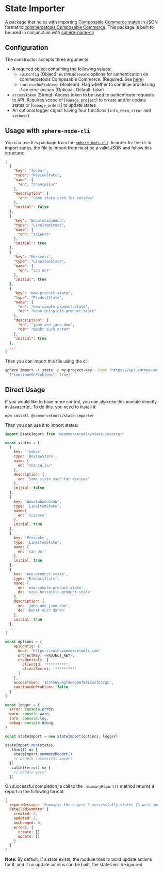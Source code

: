 # State Importer

A package that helps with importing [Composable Commerce states](https://docs.commercetools.com/http-api-projects-states.html) in JSON format to [commercetools Composable Commerce](https://docs.commercetools.com/).
This package is built to be used in conjunction with [sphere-node-cli](https://github.com/sphereio/sphere-node-cli)

## Configuration

The constructor accepts three arguments:

- A required object containing the following values:
  - `apiConfig` (Object): `AuthMiddleware` options for authentication on commercetools Composable Commerce. (Required. See [here](https://commercetools.github.io/nodejs/sdk/api/sdkMiddlewareAuth.html#named-arguments-options))
  - `continueOnProblems` (Boolean): Flag whether to continue processing if an error occurs (Optional. Default: false)
- `accessToken` (String): Access token to be used to authenticate requests to API. Requires scope of [`manage_project`] to create and/or update states or [`manage_orders`] to update states
- An optional logger object having four functions (`info`, `warn`, `error` and `verbose`)

## Usage with `sphere-node-cli`

You can use this package from the [`sphere-node-cli`](https://github.com/sphereio/sphere-node-cli). In order for the cli to import states, the file to import from must be a valid JSON and follow this structure:

```json
[
  {
    "key": "foobar",
    "type": "ReviewState",
    "name": {
      "en": "chancellor"
    },
    "description": {
      "en": "Some state used for reviews"
    },
    "initial": false
  },
  {
    "key": "Wubalubadubdub",
    "type": "LineItemState",
    "name": {
      "en": "science"
    },
    "initial": true
  },
  {
    "key": "Meeseeks",
    "type": "LineItemState",
    "name": {
      "en": "can do!"
    },
    "initial": true
  },
  {
    "key": "new-product-state",
    "type": "ProductState",
    "name": {
      "en": "new-sample-product-state",
      "de": "neue-beispiele-product-state"
    },
    "description": {
      "en": "john and jane doe",
      "de": "Denkt euch daran"
    },
    "initial": true
  },
  ...
]
```

Then you can import this file using the cli:

```bash
sphere import -t state -p my-project-key --host 'https://api.europe-west1.gcp.commercetools.com' --authHost 'https://auth.europe-west1.gcp.commercetools.com' -f /path/to/file.json -c
 '{"continueOnProblems": true}'
```

## Direct Usage

If you would like to have more control, you can also use this module directly in Javascript. To do this, you need to install it:

```bash
npm install @commercetools/state-importer
```

Then you can use it to import states:

```js
import StateImport from '@commercetools/state-importer'

const states = [
  {
    key: 'foobar',
    type: 'ReviewState',
    name: {
      en: 'chancellor'
    },
    description: {
      en: 'Some state used for reviews'
    },
    initial: false
  },
  {
    key: 'Wubalubadubdub',
    type: 'LineItemState',
    name:{
      en: 'science'
    },
    initial: true
  },
  {
    key: 'Meeseeks',
    type: 'LineItemState',
    name: {
      en: 'can do!'
    },
    initial: true
  },
  {
    key: 'new-product-state',
    type: 'ProductState',
    name: {
      en: 'new-sample-product-state',
      de: 'neue-beispiele-product-state'
    },
    description: {
      en: 'john and jane doe',
      de: 'Denkt euch daran'
    },
    initial: true
  },
  ...
]

const options = {
    apiConfig: {
      host: 'https://auth.commercetools.com'
      projectKey: <PROJECT_KEY>,
      credentials: {
        clientId: '*********',
        clientSecret: '*********'
      }
    },
    accessToken: '123456yuhgfdwegh675412wefb3rgb',
    continueOnProblems: false
  }
}

const logger = {
  error: console.error,
  warn: console.warn,
  info: console.log,
  debug: console.debug,
}

const stateImport = new StateImport(options, logger)

stateImport.run(states)
  .then(() => {
    stateImport.summaryReport()
    // handle successful import
  })
  .catch((error) => {
    // handle error
  })
```

On successful completion, a call to the `.summaryReport()` method returns a report in the following format:

```js
{
  reportMessage: 'Summary: there were 5 successfully states (3 were newly created, 2 were updated and 0 were unchanged).',
  detailedSummary: {
    created: 3,
    updated: 2,
    unchanged: 0,
    errors: {
      create: []
      update: []
    }
  }
}
```

**Note:** By default, if a state exists, the module tries to build update actions for it, and if no update actions can be built, the states will be ignored
